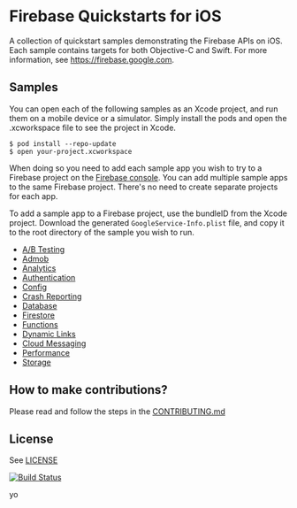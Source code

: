 # Firebase Quickstarts for iOS

A collection of quickstart samples demonstrating the Firebase APIs on iOS. Each sample contains targets
for both Objective-C and Swift. For more information, see https://firebase.google.com.

## Samples

You can open each of the following samples as an Xcode project, and run
them on a mobile device or a simulator. Simply install the pods and open
the .xcworkspace file to see the project in Xcode.
```
$ pod install --repo-update
$ open your-project.xcworkspace
```
When doing so you need to add each sample app you wish to try to a Firebase
project on the [Firebase console](https://console.firebase.google.com).
You can add multiple sample apps to the same Firebase project.
There's no need to create separate projects for each app.

To add a sample app to a Firebase project, use the bundleID from the Xcode project.
Download the generated `GoogleService-Info.plist` file, and copy it to the root
directory of the sample you wish to run.

- [A/B Testing](abtesting/README.md)
- [Admob](admob/README.md)
- [Analytics](analytics/README.md)
- [Authentication](authentication/README.md)
- [Config](config/README.md)
- [Crash Reporting](crashreporting/README.md)
- [Database](database/README.md)
- [Firestore](firestore/README.md)
- [Functions](functions/README.md)
- [Dynamic Links](dynamiclinks/README.md)
- [Cloud Messaging](messaging/README.md)
- [Performance](performance/README.md)
- [Storage](storage/README.md)

## How to make contributions?
Please read and follow the steps in the [CONTRIBUTING.md](CONTRIBUTING.md)

## License
See [LICENSE](LICENSE)

[![Build Status](https://travis-ci.org/firebase/quickstart-ios.svg?branch=master)](https://travis-ci.org/firebase/quickstart-ios)

yo
